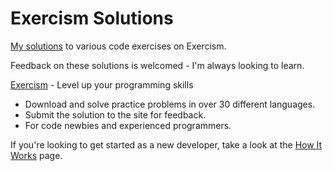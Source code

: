 # Exercism Solutions

[My solutions](http://exercism.io/jonmcalder) to various code exercises on 
Exercism.

Feedback on these solutions is welcomed - I'm always looking to learn.

[Exercism](http://exercism.io) - Level up your programming skills

- Download and solve practice problems in over 30 different languages.
- Submit the solution to the site for feedback.
- For code newbies and experienced programmers.

If you're looking to get started as a new developer, take a look at 
the [How It Works](http://exercism.io/how-it-works/newbie) page.
